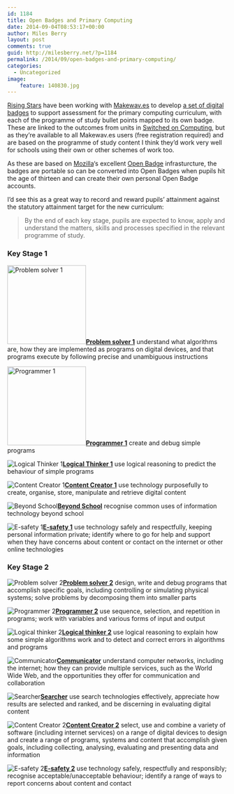 ```yaml
---
id: 1184
title: Open Badges and Primary Computing
date: 2014-09-04T08:53:17+00:00
author: Miles Berry
layout: post 
comments: true
guid: http://milesberry.net/?p=1184
permalink: /2014/09/open-badges-and-primary-computing/
categories:
  - Uncategorized
image:
    feature: 140830.jpg
---
```

[Rising Stars](http://risingstars-uk.com) have been working with [Makewav.es](https://www.makewav.es/) to develop [a set of digital badges](https://www.makewav.es/badges/18419/) to support assessment for the primary computing curriculum, with each of the programme of study bullet points mapped to its own badge. These are linked to the outcomes from units in [Switched on Computing](http://www.risingstars-uk.com/all-series/switched-on-computing/?offset=all), but as they&#8217;re available to all Makewav.es users (free registration required) and are based on the programme of study content I think they&#8217;d work very well for schools using their own or other schemes of work too.

As these are based on [Mozilla](https://www.mozilla.org/)&#8216;s excellent [Open Badge](http://www.openbadges.org/) infrasturcture, the badges are portable so can be converted into Open Badges when pupils hit the age of thirteen and can create their own personal Open Badge accounts.

I&#8217;d see this as a great way to record and reward pupils&#8217; attainment against the statutory attainment target for the new curriculum:

> By the end of each key stage, pupils are expected to know, apply and understand the matters, skills and processes specified in the relevant programme of study.

<h3 style="clear: left;">
  Key Stage 1
</h3>

<p style="clear: left;">
  <img class="alignleft" src="https://d8kyhhndkm363.cloudfront.net/44/1930/o_18sap6qdhq3g1hhk18mi9ml1toqa_180_o.PNG" alt="Problem solver 1" width="180" height="180" /><strong><a href="https://www.makewav.es/badge/1930">Problem solver 1</a></strong> understand what algorithms are, how they are implemented as programs on digital devices, and that programs execute by following precise and unambiguous instructions
</p>

<p style="clear: left;">
  <img class="alignleft" src="https://d8kyhhndkm363.cloudfront.net/44/1631/p18mp2b2km1nhv1v0s1jvj1fdu62q4_180_o.PNG" alt="Programmer 1" width="180" height="180" /><strong><a href="https://www.makewav.es/badge/1631">Programmer 1</a></strong> create and debug simple programs
</p>

<p style="clear: left;">
  <img class="alignleft" src="https://d8kyhhndkm363.cloudfront.net/44/1933/o_18sb20qj7ntvhprt8d269cuca_180_o.PNG" alt="Logical Thinker 1" /><strong><a href="https://www.makewav.es/badge/1933">Logical Thinker 1</a></strong> use logical reasoning to predict the behaviour of simple programs
</p>

<p style="clear: left;">
  <img class="alignleft" src="https://d8kyhhndkm363.cloudfront.net/44/2043/o_18u8tenjj1b5t5mcprl1t0gji8a_180_o.PNG" alt="Content Creator 1" /><strong><a href="https://www.makewav.es/badge/2043">Content Creator 1</a></strong> use technology purposefully to create, organise, store, manipulate and retrieve digital content
</p>

<p style="clear: left;">
  <img class="alignleft" src="https://d8kyhhndkm363.cloudfront.net/44/1936/o_18sb6ncokqa1ms9thksn914cua_180_o.PNG" alt="Beyond School" /><strong><a href="https://www.makewav.es/badge/1936">Beyond School</a></strong> recognise common uses of information technology beyond school
</p>

<p style="clear: left;">
  <img class="alignleft" src="https://d8kyhhndkm363.cloudfront.net/44/1937/o_18sb9qqhr1resvf1001bol1jd5a_180_o.PNG" alt="E-safety 1" /><strong><a href="https://www.makewav.es/badge/1937">E-safety 1</a></strong> use technology safely and respectfully, keeping personal information private; identify where to go for help and support when they have concerns about content or contact on the internet or other online technologies
</p>

<h3 style="clear: left;">
  Key Stage 2
</h3>

<p style="clear: left;">
  <img class="alignleft" src="https://d8kyhhndkm363.cloudfront.net/44/1939/o_18sdb4t7l1bkl1ea21u0f18dmj40a_180_o.PNG" alt="Problem solver 2" /><strong><a href="https://www.makewav.es/badge/1939">Problem solver 2</a></strong> design, write and debug programs that accomplish specific goals, including controlling or simulating physical systems; solve problems by decomposing them into smaller parts
</p>

<p style="clear: left;">
  <img class="alignleft" src="https://d8kyhhndkm363.cloudfront.net/44/1942/o_18sddad9j9d4j712ir1bkr14tfa_180_o.PNG" alt="Programmer 2" /><strong><a href="https://www.makewav.es/badge/1942">Programmer 2</a></strong> use sequence, selection, and repetition in programs; work with variables and various forms of input and output
</p>

<p style="clear: left;">
  <img class="alignleft" src="https://d8kyhhndkm363.cloudfront.net/44/1944/o_18sdee8rbad8168ik6gubu4a6a_180_o.PNG" alt="Logical thinker 2" /><strong><a href="https://www.makewav.es/badge/1944">Logical thinker 2</a></strong> use logical reasoning to explain how some simple algorithms work and to detect and correct errors in algorithms and programs
</p>

<p style="clear: left;">
  <img class="alignleft" src="https://d8kyhhndkm363.cloudfront.net/44/1945/o_18sdf2u056k2dav16b218j3rl7a_180_o.PNG" alt="Communicator" /><strong><a href="https://www.makewav.es/badge/1945">Communicator</a></strong> understand computer networks, including the internet; how they can provide multiple services, such as the World Wide Web, and the opportunities they offer for communication and collaboration
</p>

<p style="clear: left;">
  <img class="alignleft" src="https://d8kyhhndkm363.cloudfront.net/44/1946/o_18sdfrjg33c6ts218b88dq12jqa_180_o.PNG" alt="Searcher" /><strong><a href="https://www.makewav.es/badge/1946">Searcher</a></strong> use search technologies effectively, appreciate how results are selected and ranked, and be discerning in evaluating digital content
</p>

<p style="clear: left;">
  <img class="alignleft" src="https://d8kyhhndkm363.cloudfront.net/44/1947/o_18sdfunp61lcb1he81qtianokdfa_180_o.PNG" alt="Content Creator 2" /><strong><a href="https://www.makewav.es/badge/1947">Content Creator 2</a></strong> select, use and combine a variety of software (including internet services) on a range of digital devices to design and create a range of programs, systems and content that accomplish given goals, including collecting, analysing, evaluating and presenting data and information
</p>

<p style="clear: left;">
  <img class="alignleft" src="https://d8kyhhndkm363.cloudfront.net/44/1948/o_18sdg01d01c3ocoggd51c611meea_180_o.PNG" alt="E-safety 2" /><strong><a href="https://www.makewav.es/badge/1948">E-safety 2</a></strong> use technology safely, respectfully and responsibly; recognise acceptable/unacceptable behaviour; identify a range of ways to report concerns about content and contact
</p>

<p style="clear: left;">
  &nbsp;
</p>

